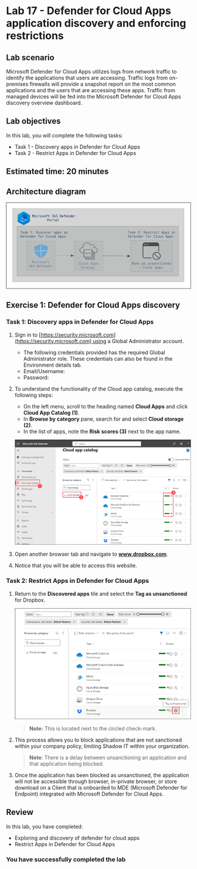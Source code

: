 # Lab 17 - Defender for Cloud Apps application discovery and enforcing restrictions

## Lab scenario

Microsoft Defender for Cloud Apps utilizes logs from network traffic to identify the applications that users are accessing. Traffic logs from on-premises firewalls will provide a snapshot report on the most common applications and the users that are accessing these apps. Traffic from managed devices will be fed into the Microsoft Defender for Cloud Apps discovery overview dashboard.

## Lab objectives
In this lab, you will complete the following tasks:

+ Task 1 - Discovery apps in Defender for Cloud Apps
+ Task 2 - Restrict Apps in Defender for Cloud Apps

## Estimated time: 20 minutes

## Architecture diagram

![Create resource](./media/lab17-arch-new.PNG)

## Exercise 1: Defender for Cloud Apps discovery

### Task 1: Discovery apps in Defender for Cloud Apps

1. Sign in to [https://security.microsoft.com](https://security.microsoft.com) using a Global Administrator account.
    - The following credentials provided has the required Global Administrator role. These credentials can also be found in the Environment details tab.
    - Email/Username: <inject key="AzureAdUserEmail"></inject>
    - Password: <inject key="AzureAdUserPassword"></inject>

1. To understand the functionality of the Cloud app catalog, execute the following steps:
    - On the left menu, scroll to the heading named **Cloud Apps** and click **Cloud App Catalog (1)**.
    - In **Browse by category** pane, search for and select **Cloud storage (2)**.
    - In the list of apps, note the **Risk scores (3)** next to the app name.  

    ![](./media/defender-1.png)

1. Open another browser tab and navigate to **www.dropbox.com**.

1. Notice that you will be able to access this website.

### Task 2: Restrict Apps in Defender for Cloud Apps

1. Return to the **Discovered apps** tile and select the **Tag as unsanctioned** for Dropbox.

    ![](./media/defender-2.png)

    >**Note:** This is located next to the circled check-mark.

1. This process allows you to block applications that are not sanctioned within your company policy, limiting Shadow IT within your organization.

    >**Note**: There is a delay between unsanctioning an application and that application being blocked.

1.  Once the application has been blocked as unsanctioned, the application will not be accessible through browser, in-private browser, or store download on a Client that is onboarded to MDE (Microsoft Defender for Endpoint) integrated with Microsoft Defender for Cloud Apps.

   
## Review
In this lab, you have completed:
- Exploring and discovery of defender for cloud apps
- Restrict Apps in Defender for Cloud Apps

### You have successfully completed the lab
